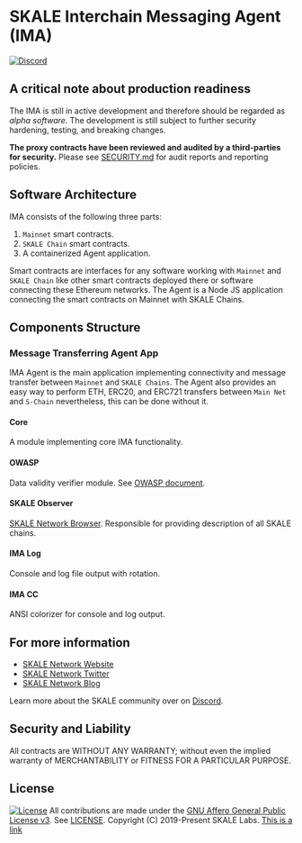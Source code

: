 <!-- SPDX-License-Identifier: (AGPL-3.0-only OR CC-BY-4.0) -->

# SKALE Interchain Messaging Agent (IMA)

[![Discord](https://img.shields.io/discord/534485763354787851.svg)](https://discord.gg/vvUtWJB)

## A critical note about production readiness

The IMA is still in active development and therefore should be regarded as _alpha software_. The development is still subject to further security hardening, testing, and breaking changes.

**The proxy contracts have been reviewed and audited by a third-parties for security.**
Please see [SECURITY.md](.github/SECURITY.md) for audit reports and reporting policies.

## Software Architecture

IMA consists of the following three parts:

1)  `Mainnet` smart contracts.
2)  `SKALE Chain` smart contracts.
3)  A containerized Agent application.

Smart contracts are interfaces for any software working with `Mainnet` and `SKALE Chain` like other smart contracts deployed there or software connecting these Ethereum networks.
The Agent is a Node JS application connecting the smart contracts on Mainnet with SKALE Chains.

## Components Structure

### Message Transferring Agent App

IMA Agent is the main application implementing connectivity and message transfer between `Mainnet` and `SKALE Chains`. The Agent also provides an easy way to perform ETH, ERC20, and ERC721 transfers between `Main Net` and `S-Chain` nevertheless, this can be done without it.

#### Core

A module implementing core IMA functionality.

#### OWASP

Data validity verifier module. See [OWASP document](https://www.gitbook.com/download/pdf/book/checkmarx/JS-SCP).

#### SKALE Observer

[SKALE Network Browser](npms/skale-observer/README.md). Responsible for providing description of all SKALE chains.

#### IMA Log

Console and log file output with rotation.

#### IMA CC

ANSI colorizer for console and log output.

## For more information

-   [SKALE Network Website](https://skale.network)
-   [SKALE Network Twitter](https://twitter.com/SkaleNetwork)
-   [SKALE Network Blog](https://skale.network/blog)

Learn more about the SKALE community over on [Discord](https://discord.gg/vvUtWJB).

## Security and Liability

All contracts are WITHOUT ANY WARRANTY; without even the implied warranty of MERCHANTABILITY or FITNESS FOR A PARTICULAR PURPOSE.

## License

[![License](https://img.shields.io/github/license/skalenetwork/IMA)](LICENSE)
All contributions are made under the [GNU Affero General Public License v3](https://www.gnu.org/licenses/agpl-3.0.en.html). See [LICENSE](LICENSE).
Copyright (C) 2019-Present SKALE Labs.
[This is a link](src/Test.java)

